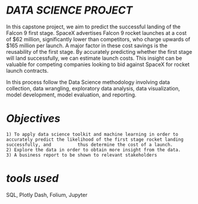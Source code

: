 # *DATA SCIENCE PROJECT*

In this capstone project, we aim to predict the successful landing of the Falcon 9 first stage. SpaceX advertises Falcon 9 rocket launches at a cost of $62 million, significantly lower than competitors, who charge upwards of $165 million per launch. A major factor in these cost savings is the reusability of the first stage. By accurately predicting whether the first stage will land successfully, we can estimate launch costs. This insight can be valuable for competing companies looking to bid against SpaceX for rocket launch contracts.


In this process follow the Data Science methodology involving data collection, data wrangling, exploratory data analysis, data visualization, model development, model evaluation, and reporting.

# *Objectives*

    1) To apply data science toolkit and machine learning in order to accurately predict the likelihood of the first stage rocket landing successfully, and          thus determine the cost of a launch.
    2) Explore the data in order to obtain more insight from the data.
    3) A business report to be shown to relevant stakeholders

# *tools used*
SQL, Plotly Dash, Folium, Jupyter
